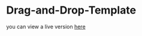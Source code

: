 # Drag-and-Drop-Template
you can view a live version [here](https://chaabanikamel.github.io/Drag-and-Drop/)

